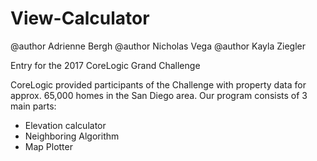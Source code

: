 # View-Calculator
@author Adrienne Bergh
@author Nicholas Vega
@author Kayla Ziegler

Entry for the 2017 CoreLogic Grand Challenge

CoreLogic provided participants of the Challenge with property data for approx. 65,000 homes in the San Diego area.
Our program consists of 3 main parts:
- Elevation calculator
- Neighboring Algorithm
- Map Plotter
